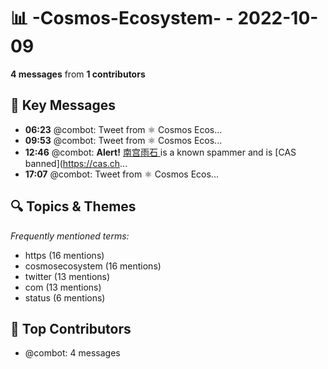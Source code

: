 # 📊 -Cosmos-Ecosystem- - 2022-10-09
**4 messages** from **1 contributors**

## 💬 Key Messages
- **06:23** @combot: [‌‌‌‌‎⁠](https://twitter.com/CosmosEcosystem/status/1578994435245084672)Tweet from ⚛️ Cosmos Ecos...
- **09:53** @combot: [‌‌‌‌‎⁠](https://twitter.com/CosmosEcosystem/status/1579047473028673536)Tweet from ⚛️ Cosmos Ecos...
- **12:46** @combot: **Alert!** [南宫雨石 ](tg://user?id=5356248429) is a known spammer and is [CAS banned](https://cas.ch...
- **17:07** @combot: [‌‌‌‌‎⁠](https://twitter.com/CosmosEcosystem/status/1579156613050511360)Tweet from ⚛️ Cosmos Ecos...

## 🔍 Topics & Themes
*Frequently mentioned terms:*
- https (16 mentions)
- cosmosecosystem (16 mentions)
- twitter (13 mentions)
- com (13 mentions)
- status (6 mentions)

## 👥 Top Contributors
- @combot: 4 messages